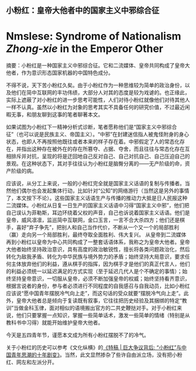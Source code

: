 ## 小粉红：皇帝大他者中的国家主义中邪综合征

# Nmslese: Syndrome of Nationalism *Zhong-xie* in the Emperor Other

摘要：小粉红是一种国家主义中邪综合征。它和二流媒体、皇帝共同构成了皇帝大他者，作为意识形态国家机器的中国特色成分。

不得不说，天下苦小粉红久矣。由于小粉红作为一种思维较为简单的政治身份，以及他们在简中互联网的丰功伟绩，大部分人对其的态度是较为戏谑的。也正缘此，实际上遮蔽了对小粉红的进一步思考可能性，人们对待小粉红就像他们对待其他人一样不认真。虽然以小粉红为对象的思考其实不具备任何的研究价值，不过最近闲暇无事，和朋友聊到这事的笔者聊著本文。

如果试图为小粉红下一精神分析式诊断，笔者愿称他们是“国家主义中邪综合征”（也可以说是民族主义、帝国主义）。“中邪”在封建迷信指人被鬼怪附身的身心状态，也即人不再按照他既往或者本来的样子存在着。中邪假定了人的常态化存在，并指出这种存在被外在的存在所篡夺、占据、夺舍，而且往往与常态化存在互相排斥并对抗，呈现的将是迂回地自己反对自己、自己对抗自己、自己压迫自己的景观。在这种状态下，其对手往往认为小粉红是脑臀分离的——无产阶级的命，资产阶级的病。

应该说，从分工上来说，一般的小粉红完全就是国家主义话语的复制与传播者。当然他们偶尔也会发起集体行动，比如针对“公知”的网络游行（当然这是另外的事情了，本文按下不论）。这些国家主义话语生产与传播的推动力大抵是日人民报这种二流媒体。小粉红从日复一日生产的国家主义话语中习得“国家主义中邪”，他们把自己误认为菲勒斯，耳边环绕着父权的声音，自己也诉说着国家主义话语。他们是皇帝，威风凛凛，监巡简中互联网，金口玉言，一言不合大杀四方；他们还是棋手，喜好“弃子争先”，把别人和自己当作代价，不断从一个又一个的局部胜利（赢）走向另一个局部胜利，最终夺取全面胜利、伟大复兴。
从皇帝到二流媒体再到小粉红以皇帝为中心共同构成了一整套话语体系，我称之为皇帝大他者。皇帝大他者始终坚持政治意识，具有高度的政治敏锐性，擅长将各类问题政治化，然后转化为敌我矛盾、转化为中华民族与境外势力的矛盾；始终坚持大局意识，要求任何主体放弃他们的利益，遵从棋手的指挥，因为棋手才是他们的真正代言人，他们的利益必须统一以延迟满足的方式实现（至于延迟几代人是个不确定的事情）；始终坚持皇帝意识，一切服从皇帝，必须不断加强皇帝的权威；始终坚持看齐意识，根据言说者的身份，参与者必须进行不同程度的自我感召与自我动员，比如小粉红应该说“愿中国青年摆脱冷气向上走”，而这句话的受众就要“摆脱冷气向上走”。此外，皇帝大他者总是倾向于复读既有叙事，它往往把历史经验及其捆绑的特定“教训”当做金科玉律，面对相似的语境搬出官方的二共史鞭挞对手。对于小粉红来说，他们只要掌握一点知识，掌握一些简单话术，激发一些简单的情绪（特别是从教科书中习得）就能开始维护皇帝大他者。

今天是五四青年节，谨愿本文成为所有小粉红摆脱不了的冷气。

关于小粉红的历史可以参考《文化纵横》的[《特稿 | 巨大争议背后: “小粉红”与中国青年思潮的十年剧变》](https://zhuanlan.zhihu.com/p/417467445)。当然，此文显然掺杂了些许自由派立场，没有把小粉红、网左和左派分开。

